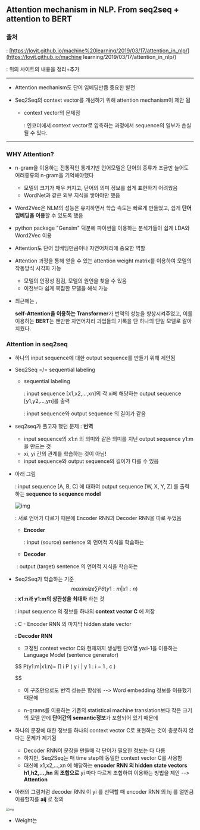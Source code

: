## Attention mechanism in NLP. From seq2seq + attention to BERT

### 출처

: [https://lovit.github.io/machine%20learning/2019/03/17/attention_in_nlp/](https://lovit.github.io/machine learning/2019/03/17/attention_in_nlp/)

: 위의 사이트의 내용을 정리+추가

----------------------------

- Attention mechanism도 단어 임베딩만큼 중요한 발전

- Seq2Seq의 context vector를 개선하기 위해 attention mechanism이 제안 됨

  - context vector의 문제점

    : 인코더에서 context vector로 압축하는 과정에서 sequence의 일부가 손실될 수 있다.

------------------

### WHY Attention?

- n-gram을 이용하는 전통적인 통계기반 언어모델은 단어의 종류가 조금만 늘어도 여러종류의 n-gram을 기억해야했다 

  - 모델의 크기가 매우 커지고, 단어의 의미 정보를 쉽게 표현하기 어려웠음
  - WordNet과 같은 외부 지식을 쌓아야만 했음

- Word2Vec은 NLM의 성능은 유지하면서 학습 속도는 빠르게 만들었고, 쉽게 **단어 임베딩을 이용**할 수 있도록 했음

- python package "Gensim" 덕분에 파이썬을 이용하는 분석가들이 쉽게 LDA와 Word2Vec 이용

- Attention도 단어 임베딩만큼이나 자연어처리에 중요한 역할

- Attention 과정을 통해 얻을 수 있는 attention weight matrix를 이용하여 모델의 작동방식 시각화 가능

  -  모델의 안정성 점검, 모델의 원인을 찾을 수 있음
  - 이전보다 쉽게 복잡한 모델을 해석 가능

- 최근에는 ,

  **self-Attention을 이용하는 Transformer**가 번역의 성능을 향상시켜주었고, 이를 이용하는 **BERT**는 왠만한 자연어처리 과업들의 기록을 단 하나의 단일 모델로 갈아치웠다.



### Attention in seq2seq

- 하나의 input sequence에 대한 output sequence를 만들기 위해 제안됨

- Seq2Seq =/= sequential labeling

  - sequential labeling

    : input sequence [x1,x2,…,xn]의 각 xi에 해당하는 output sequence [y1,y2,…,yn]를 출력

    : input sequence와 output sequence 의 길이가 같음

- seq2seq가 풀고자 했던 문제 : **번역**

  - input sequence의 x1:n 의 의미와 같은 의미를 지닌 output sequence y1:m을 만드는 것
  - xi, yi 간의 관계를 학습하는 것이 아님!
  - input sequence와 output sequence의 길이가 다를 수 있음

- 아래 그림

  : input sequence [A, B, C] 에 대하여 output sequence [W, X, Y, Z] 를 출력하는 **sequence to sequence model** 

  ![img](https://lovit.github.io/assets/figures/seq2seq.png)

  : 서로 언어가 다르기 때문에 Encoder RNN과 Decoder RNN을 따로 두었음

  - **Encoder**

    : input (source) sentence 의 언어적 지식을 학습하는

  - **Decoder**

  ​       :  output (target) sentence 의 언어적 지식을 학습하는

- Seq2Seq가 학습하는 기준
  $$
  maximize∑Pθ(y1:m|x1:n)
  $$
  : **x1:n과 y1:m의 상관성을 최대화** 하는 것

  : input sequence 의 정보를 하나의 **context vector C** 에 저장

  : C - Encoder RNN 의 마지막 hidden state vector

  **: Decoder RNN** 

  - 고정된 context vector C와 현재까지 생성된 단어열 ya:i-1을 이용하는 Language Model (sentence generator)

  
  $$
  P(y1:m|x1:n)=
  ∏
  i
  P
  (
  y
  i
  |
  y
  1
  :
  i
  −
  1
  ,
  c
  )
   
   
  $$

  - 이 구조만으로도 번역 성능은 향상됨 --> Word embedding 정보를 이용했기 때문에

  - n-grams를 이용하는 기존의 statistical machine translation보다 작은 크기의 모델 안에 **단어간의 semantic정보**가 포함되어 있기 때문에

    

- 하나의 문장에 대한 정보를 하나의 context vector C로 표현하는 것이 충분하지 않다는 문제가 제기됨
  - Decoder RNN이 문장을 만들때 각 단어가 필요한 정보는 다 다름
  - 하지만, Seq2Seq는 매 time step에 동일한 context vector C를 사용함
  - 대신에 x1,x2,…,xn 에 해당하는 **encoder RNN 의 hidden state vectors h1,h2,…,hn 의 조합으로** yi 마다 다르게 조합하여 이용하는 방법을 제안 --> **Attention**
- 아래의 그림처럼 decoder RNN 이 yi 를 선택할 때 encoder RNN 의 hj 를 얼만큼 이용할지를 **aij** 로 정의

<img src="https://lovit.github.io/assets/figures/seq2seq_with_attention.png" alt="img" style="zoom: 50%;" />

- Weight는



